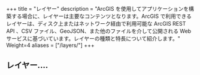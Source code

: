 +++
title = "レイヤー"
description = "ArcGIS を使用してアプリケーションを構築する場合に、レイヤーは主要なコンテンツとなります。ArcGIS で利用できるレイヤーは、ディスク上またはネットワーク経由で利用可能な ArcGIS REST API 、CSV ファイル、GeoJSON、また他のファイルを介して公開される Web サービスに基づいています。レイヤーの種類と特長について紹介します。"
Weight=4
aliases = ["/layers/"]
+++

## レイヤー....　


